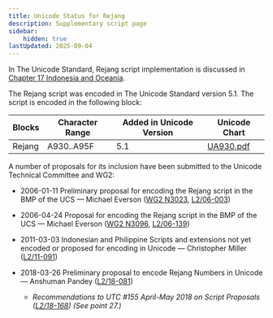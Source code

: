 ```yaml
---
title: Unicode Status for Rejang
description: Supplementary script page
sidebar:
    hidden: true
lastUpdated: 2025-09-04
---
```


In The Unicode Standard, Rejang script implementation is discussed in [Chapter 17 Indonesia and Oceania](http://www.unicode.org/versions/latest/ch17.pdf).

[comment]: # (end of intro)

[comment]: # (start of blocks)

The Rejang script was encoded in The Unicode Standard version 5.1. The script is encoded in the following block:

| Blocks | Character Range | Added in Unicode Version | Unicode Chart |
| ------ | --------------- | ------------------------ | ------------- |
| Rejang | A930..A95F | 5.1 | [UA930.pdf](http://www.unicode.org/charts/PDF/UA930.pdf) |

[comment]: # (end of blocks)

[comment]: # (start of chars)



[comment]: # (end of chars)

[comment]: # (start of rest)

A number of proposals for its inclusion have been submitted to the Unicode Technical Committee and WG2:

- 2006-01-11 Preliminary proposal for encoding the Rejang script in the BMP of the UCS — Michael Everson ([WG2 N3023](https://www.unicode.org/wg2/docs/n3023.pdf), [L2/06-003](http://www.unicode.org/cgi-bin/GetMatchingDocs.pl?L2/06-003))

- 2006-04-24 Proposal for encoding the Rejang script in the BMP of the UCS — Michael Everson ([WG2 N3096](https://www.unicode.org/wg2/docs/n3096.pdf), [L2/06-139](http://www.unicode.org/cgi-bin/GetMatchingDocs.pl?L2/06-139))

- 2011-03-03 Indonesian and Philippine Scripts and extensions not yet encoded or proposed for encoding in Unicode — Christopher Miller ([L2/11-091](http://www.unicode.org/cgi-bin/GetMatchingDocs.pl?L2/11-091))

- 2018-03-26 Preliminary proposal to encode Rejang Numbers in Unicode — Anshuman Pandey ([L2/18-081](http://www.unicode.org/cgi-bin/GetMatchingDocs.pl?L2/18-081))

  - _Recommendations to UTC #155 April-May 2018 on Script Proposals ([L2/18-168](http://www.unicode.org/L2/L2018/18168-script-rec.pdf)) (See point 27.)_
